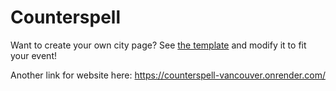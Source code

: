 # Counterspell

Want to create your own city page? See [the template](https://github.com/hackclub/counterspell/blob/master/pages/example-city.js) and modify it to fit your event!

Another link for website here: https://counterspell-vancouver.onrender.com/
